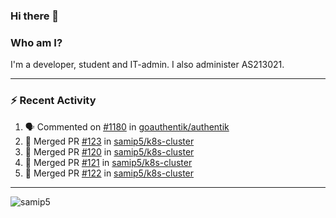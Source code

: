 ### Hi there 👋

### Who am I?
I'm a developer, student and IT-admin. I also administer AS213021.

---
### :zap: Recent Activity
<!--START_SECTION:activity-->
1. 🗣 Commented on [#1180](https://github.com/goauthentik/authentik/issues/1180) in [goauthentik/authentik](https://github.com/goauthentik/authentik)
2. 🎉 Merged PR [#123](https://github.com/samip5/k8s-cluster/pull/123) in [samip5/k8s-cluster](https://github.com/samip5/k8s-cluster)
3. 🎉 Merged PR [#120](https://github.com/samip5/k8s-cluster/pull/120) in [samip5/k8s-cluster](https://github.com/samip5/k8s-cluster)
4. 🎉 Merged PR [#121](https://github.com/samip5/k8s-cluster/pull/121) in [samip5/k8s-cluster](https://github.com/samip5/k8s-cluster)
5. 🎉 Merged PR [#122](https://github.com/samip5/k8s-cluster/pull/122) in [samip5/k8s-cluster](https://github.com/samip5/k8s-cluster)
<!--END_SECTION:activity-->
---

<img align="center" src="https://github-readme-stats.vercel.app/api?username=samip5&show_icons=true" alt="samip5" />
